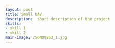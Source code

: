 ```yaml
---
layout: post
title: Small UAV
description:  short description of the project
skills: 
- skill 1
- skill 2
main-image: /SON09863_1.jpg
---
```

